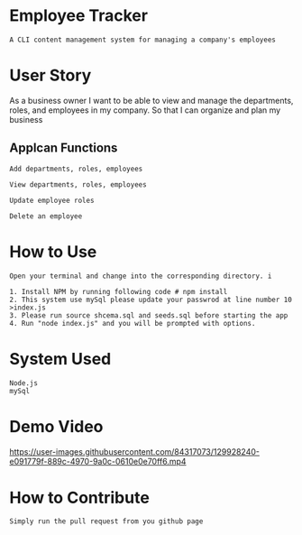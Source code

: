



# Employee Tracker
    A CLI content management system for managing a company's employees

# User Story
As a business owner  I want to be able to view and manage the departments, roles, and employees in my company. So that I can organize and plan my business

## Applcan Functions

    Add departments, roles, employees

    View departments, roles, employees

    Update employee roles

    Delete an employee

# How to Use
    Open your terminal and change into the corresponding directory. i
    
    1. Install NPM by running following code # npm install
    2. This system use mySql please update your passwrod at line number 10 >index.js
    3. Please run source shcema.sql and seeds.sql before starting the app
    4. Run "node index.js" and you will be prompted with options.
   
    
# System Used
    Node.js
    mySql

# Demo Video
 https://user-images.githubusercontent.com/84317073/129928240-e091779f-889c-4970-9a0c-0610e0e70ff6.mp4

# How to Contribute 
    Simply run the pull request from you github page

    
